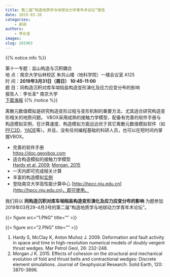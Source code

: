 ```yaml
---
title: 第二届“构造地质学与地球动力学青年术论坛”报告
date: 2019-03-26
categories:
    - 新闻
authors:
    - 李长圣
images:
slug: 201903
---
```


{{% notice info %}}
  
第十一专题：盆山构造与沉积耦合  
地  点：南京大学仙林校区 朱共山楼（地科学院）一楼会议室 A125  
时  间：**2019年3月31日（周日） 10:45-11:00**  
题  目：同构造沉积对库车坳陷盐构造变形演化及应力应变分布的影响  
报告人：李长圣* 南京大学  
[下载海报](vbox概览20190326.pdf)
{{% /notice %}}

离散元数值模拟是研究构造变形过程与变形机制的重要方法，尤其适合研究构造变形相关的地质问题。
VBOX采用成熟的接触力学模型，配备有完善的软件手册与构造模拟实例，在计算速度、构造模拟方面远远优于其它离散元数值模拟软件（如[PFC2D](https://www.itascacg.com/software/pfc)，[YADE](https://yade-dev.gitlab.io/trunk/)等）。并且，没有任何编程基础的科研人员，也可以在短时间内掌握VBOX。

- 完善的软件手册  
     https://doc.geovbox.com
- 适合构造模拟的接触力学模型  
  [Hardy et al, 2009](http://pdfs.semanticscholar.org/9d92/6eda2b7a1e31b35c451c503bcd95dfe7c877.pdf); [Morgan, 2015](http://scholarship.rice.edu/bitstream/1911/80855/1/jgrb51133.pdf)
- 一天内即可完成相关计算
- 丰富的构造模拟[实例](/gallery/)
- 登陆南京大学高性能计算中心 [http://hpcc.nju.edu.cn](http://hpcc.nju.edu.cn)，即可使用。


我们将以 **同构造沉积对库车坳陷盐构造变形演化及应力应变分布的影响** 为题参加2019年03月29-4月3号的第二届“构造地质学与地球动力学青年术论坛”。



{{< figure src="1.PNG" title=""  >}}

{{< figure src="2.PNG" title=""  >}}

1. Hardy S, McClay K, Anton Muñoz J. 2009. Deformation and fault activity in space and time in high-resolution numerical models of doubly vergent thrust wedges. Mar Petrol Geol, 26: 232-248.
2. Morgan J K. 2015. Effects of cohesion on the structural and mechanical evolution of fold and thrust belts and contractional wedges: Discrete element simulations. Journal of Geophysical Research: Solid Earth, 120: 3870-3896.

